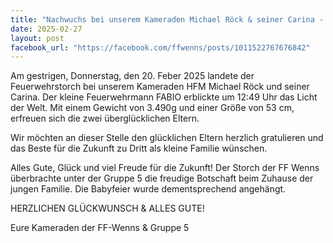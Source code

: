 ```yaml
---
title: "Nachwuchs bei unserem Kameraden Michael Röck & seiner Carina - Gratulation zum kleinen Fabio --"
date: 2025-02-27
layout: post
facebook_url: "https://facebook.com/ffwenns/posts/1011522767676842"
---
```


Am gestrigen, Donnerstag, den 20. Feber 2025 landete der Feuerwehrstorch bei unserem Kameraden HFM Michael Röck und seiner Carina. Der kleine Feuerwehrmann FABIO erblickte um 12:49 Uhr das Licht der Welt. Mit einem Gewicht von 3.490g und einer Größe von 53 cm, erfreuen sich die zwei überglücklichen Eltern. 

Wir möchten an dieser Stelle den glücklichen Eltern herzlich gratulieren und das Beste für die Zukunft zu Dritt als kleine Familie wünschen. 

Alles Gute, Glück und viel Freude für die Zukunft! Der Storch der FF Wenns überbrachte unter der Gruppe 5 die freudige Botschaft beim Zuhause der jungen Familie. Die Babyfeier wurde dementsprechend angehängt. 

HERZLICHEN GLÜCKWUNSCH & ALLES GUTE! 

Eure Kameraden der FF-Wenns & Gruppe 5